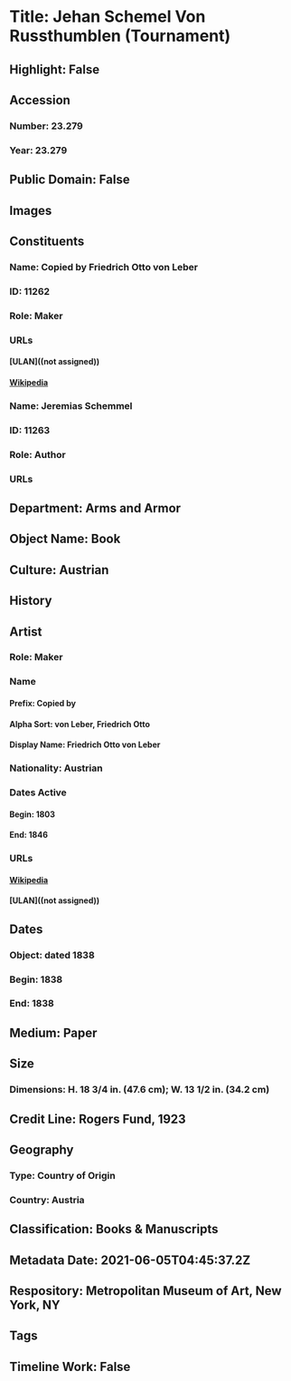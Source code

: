 # Title: Jehan Schemel Von Russthumblen (Tournament)
## Highlight: False
## Accession
### Number: 23.279
### Year: 23.279
## Public Domain: False
## Images
## Constituents
### Name: Copied by Friedrich Otto von Leber
### ID: 11262
### Role: Maker
### URLs
#### [ULAN]((not assigned))
#### [Wikipedia](https://www.wikidata.org/wiki/Q55675848)
### Name: Jeremias Schemmel
### ID: 11263
### Role: Author
### URLs
## Department: Arms and Armor
## Object Name: Book
## Culture: Austrian
## History
## Artist
### Role: Maker
### Name
#### Prefix: Copied by
#### Alpha Sort: von Leber, Friedrich Otto
#### Display Name: Friedrich Otto von Leber
### Nationality: Austrian
### Dates Active
#### Begin: 1803
#### End: 1846
### URLs
#### [Wikipedia](https://www.wikidata.org/wiki/Q55675848)
#### [ULAN]((not assigned))
## Dates
### Object: dated 1838
### Begin: 1838
### End: 1838
## Medium: Paper
## Size
### Dimensions: H. 18 3/4 in. (47.6 cm); W. 13 1/2 in. (34.2 cm)
## Credit Line: Rogers Fund, 1923
## Geography
### Type: Country of Origin
### Country: Austria
## Classification: Books & Manuscripts
## Metadata Date: 2021-06-05T04:45:37.2Z
## Respository: Metropolitan Museum of Art, New York, NY
## Tags
## Timeline Work: False